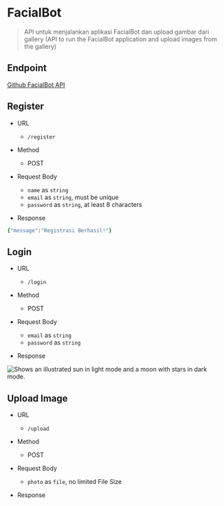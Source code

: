 # FacialBot
> API untuk menjalankan aplikasi FacialBot dan upload gambar dari gallery (API to run the FacialBot application and upload images from the gallery)

## Endpoint
[Github FacialBot API](https://github.com/Capstone-C23-PC612-FacialBot/FacialBot-CC-API.git)

## Register
- URL
  + `/register`

- Method
  + POST

- Request Body
  + `name` as `string`
  + `email` as `string`, must be unique
  + `password` as `string`, at least 8 characters
 
 - Response
 
 ```ruby
 {"message":"Registrasi Berhasil!"}
 ```

## Login
- URL
  + `/login`

- Method
  + POST

- Request Body
  + `email` as `string`
  + `password` as `string`
 
- Response
<picture>
  <source media="(prefers-color-scheme: dark)" srcset="https://github.com/Capstone-C23-PC612-FacialBot/FacialBot-CC-API/blob/3755635c6eb6eed2b951675038962410549d8f26/Screenshot%202023-06-08%20093017.png">
  <source media="(prefers-color-scheme: light)" srcset="https://github.com/Capstone-C23-PC612-FacialBot/FacialBot-CC-API/blob/3755635c6eb6eed2b951675038962410549d8f26/Screenshot%202023-06-08%20093017.png">
  <img alt="Shows an illustrated sun in light mode and a moon with stars in dark mode." src="https://github.com/Capstone-C23-PC612-FacialBot/FacialBot-CC-API/blob/3755635c6eb6eed2b951675038962410549d8f26/Screenshot%202023-06-08%20093017.png">
</picture>

## Upload Image
- URL
  + `/upload`

- Method
  + POST

- Request Body
  + `photo` as `file`, no limited File Size

- Response

